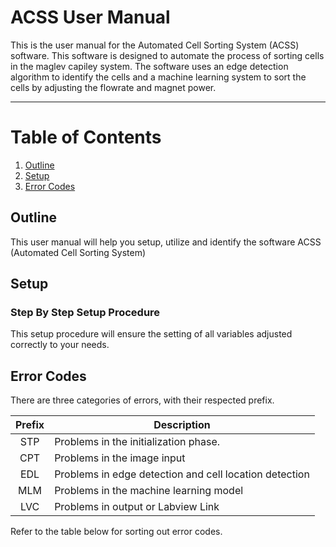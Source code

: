 # ACSS User Manual
This is the user manual for the Automated Cell Sorting System (ACSS) software. This software is designed to automate the process of sorting cells in the maglev capiley system. The software uses an edge detection algorithm to identify the cells and a machine learning system to sort the cells by adjusting the flowrate and magnet power.

---
# Table of Contents
1. [Outline](#outline)
2. [Setup](#setup)
3. [Error Codes](#error-codes)

## Outline
This user manual will help you setup, utilize and identify the software ACSS (Automated Cell Sorting System)

## Setup

### Step By Step Setup Procedure
This setup procedure will ensure the setting of all variables adjusted correctly to your needs.


## Error Codes
There are three categories of errors, with their respected prefix.

|  Prefix  | Description                                            |
|:--------:|--------------------------------------------------------|
|   STP    | Problems in the initialization phase.                  |
|   CPT    | Problems in the image input                            |
|   EDL    | Problems in edge detection and cell location detection |
|   MLM    | Problems in the machine learning model                 |
|   LVC    | Problems in output or Labview Link                     |

Refer to the table below for sorting out error codes.
